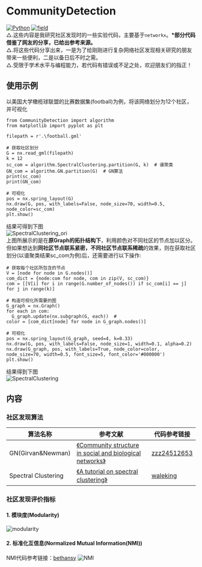 # CommunityDetection
[![Python](https://img.shields.io/badge/Python-3.6-blue.svg)](https://www.python.org/)
[![field](https://img.shields.io/badge/Field-Complex%20Network-brightgreen.svg)](https://en.wikipedia.org/wiki/Community_structure)  
△.这些内容是我研究社区发现时的一些实验代码，主要基于```networkx```。**\*部分代码借鉴了网友的分享，已给出参考来源。**  
△.将这些代码分享出来，一是为了给刚刚进行复杂网络社区发现相关研究的朋友带来一些便利，二是以备日后不时之需。  
△.受限于学术水平与编程能力，若代码有错误或不足之处，欢迎朋友们的指正！  
## 使用示例
以美国大学橄榄球联盟的比赛数据集(football)为例，将该网络划分为12个社区，并可视化  
```
from CommunityDetection import algorithm
from matplotlib import pyplot as plt

filepath = r'.\football.gml'

# 获取社区划分
G = nx.read_gml(filepath)
k = 12
sc_com = algorithm.SpectralClustering.partition(G, k)  # 谱聚类
GN_com = algorithm.GN.partition(G)  # GN算法
print(sc_com)
print(GN_com)

# 可视化
pos = nx.spring_layout(G)
nx.draw(G, pos, with_labels=False, node_size=70, width=0.5, node_color=sc_com)
plt.show()
```
结果可得到下图  
![SpectralClustering_ori](https://github.com/QinY-Stat/CommunityDetection/blob/master/images/spectral%20clustering_ori.png)  
上图所展示的是在**原Graph的拓扑结构下**，利用颜色对不同社区的节点加以区分。但如果想达到**同社区节点联系紧密，不同社区节点联系稀疏**的效果，则在获取社区划分(以谱聚类结果sc_com为例)后，还需要进行以下操作:  
```
# 获取每个社区所包含的节点
V = [node for node in G.nodes()]
com_dict = {node:com for node, com in zip(V, sc_com)}
com = [[V[i] for i in range(G.number_of_nodes()) if sc_com[i] == j] for j in range(k)]

# 构造可视化所需要的图
G_graph = nx.Graph()
for each in com:
  G_graph.update(nx.subgraph(G, each))  # 
color = [com_dict[node] for node in G_graph.nodes()]

# 可视化
pos = nx.spring_layout(G_graph, seed=4, k=0.33)
nx.draw(G, pos, with_labels=False, node_size=1, width=0.1, alpha=0.2)
nx.draw(G_graph, pos, with_labels=True, node_color=color, node_size=70, width=0.5, font_size=5, font_color='#000000')
plt.show()
```
结果得到下图  
![SpectralClustering](https://github.com/QinY-Stat/CommunityDetection/blob/master/images/spectral%20clustering.png)
## 内容
### 社区发现算法
算法名称 | 参考文献 | 代码参考链接
---- | ---- | ----
GN(Girvan&Newman) | [《Community structure in social and biological networks》](https://arxiv.org/abs/cond-mat/0112110) | [zzz24512653](https://github.com/zzz24512653/CommunityDetection/blob/master/algorithm/GN.py)
Spectral Clustering | [《A tutorial on spectral clustering》](https://arxiv.org/abs/0711.0189) | [waleking](https://blog.csdn.net/waleking/article/details/7584084)


### 社区发现评价指标
#### 1. 模块度(Modularity)
![modularity](https://github.com/QinY-Stat/CommunityDetection/blob/master/images/modularity.png)  
#### 2. 标准化互信息(Normalized Mutual Information(NMI))
NMI代码参考链接：[bethansy](http://www.cnblogs.com/bethansy/p/6890972.html)
![NMI](https://github.com/QinY-Stat/CommunityDetection/blob/master/images/NMI.png)  
      

